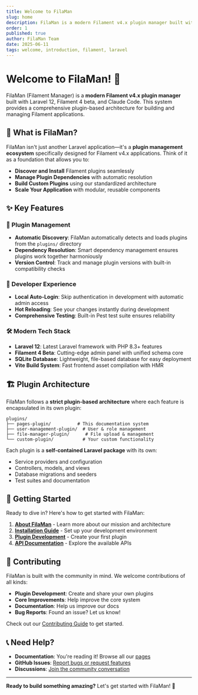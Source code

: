 ```yaml
---
title: Welcome to FilaMan
slug: home
description: FilaMan is a modern Filament v4.x plugin manager built with Laravel 12, providing a comprehensive plugin architecture for Filament applications.
order: 1
published: true
author: FilaMan Team
date: 2025-06-11
tags: welcome, introduction, filament, laravel
---
```


# Welcome to FilaMan! 🎉

FilaMan (Filament Manager) is a **modern Filament v4.x plugin manager** built with Laravel 12, Filament 4 beta, and Claude Code. This system provides a comprehensive plugin-based architecture for building and managing Filament applications.

## 🚀 What is FilaMan?

FilaMan isn't just another Laravel application—it's a **plugin management ecosystem** specifically designed for Filament v4.x applications. Think of it as a foundation that allows you to:

- **Discover and Install** Filament plugins seamlessly
- **Manage Plugin Dependencies** with automatic resolution
- **Build Custom Plugins** using our standardized architecture
- **Scale Your Application** with modular, reusable components

## ✨ Key Features

### 🔧 Plugin Management
- **Automatic Discovery**: FilaMan automatically detects and loads plugins from the `plugins/` directory
- **Dependency Resolution**: Smart dependency management ensures plugins work together harmoniously
- **Version Control**: Track and manage plugin versions with built-in compatibility checks

### 🎨 Developer Experience
- **Local Auto-Login**: Skip authentication in development with automatic admin access
- **Hot Reloading**: See your changes instantly during development
- **Comprehensive Testing**: Built-in Pest test suite ensures reliability

### 🛠️ Modern Tech Stack
- **Laravel 12**: Latest Laravel framework with PHP 8.3+ features
- **Filament 4 Beta**: Cutting-edge admin panel with unified schema core
- **SQLite Database**: Lightweight, file-based database for easy deployment
- **Vite Build System**: Fast frontend asset compilation with HMR

## 🏗️ Plugin Architecture

FilaMan follows a **strict plugin-based architecture** where each feature is encapsulated in its own plugin:

```
plugins/
├── pages-plugin/          # This documentation system
├── user-management-plugin/  # User & role management
├── file-manager-plugin/      # File upload & management
└── custom-plugin/           # Your custom functionality
```

Each plugin is a **self-contained Laravel package** with its own:
- Service providers and configuration
- Controllers, models, and views
- Database migrations and seeders
- Test suites and documentation

## 🎯 Getting Started

Ready to dive in? Here's how to get started with FilaMan:

1. **[About FilaMan](/pages/about)** - Learn more about our mission and architecture
2. **[Installation Guide](/pages/installation)** - Set up your development environment
3. **[Plugin Development](/pages/plugin-development)** - Create your first plugin
4. **[API Documentation](/pages/api)** - Explore the available APIs

## 🤝 Contributing

FilaMan is built with the community in mind. We welcome contributions of all kinds:

- **Plugin Development**: Create and share your own plugins
- **Core Improvements**: Help improve the core system
- **Documentation**: Help us improve our docs
- **Bug Reports**: Found an issue? Let us know!

Check out our [Contributing Guide](/pages/contributing) to get started.

## 📞 Need Help?

- **Documentation**: You're reading it! Browse all our [pages](/pages/) 
- **GitHub Issues**: [Report bugs or request features](https://github.com/markc/filaman/issues)
- **Discussions**: [Join the community conversation](https://github.com/markc/filaman/discussions)

---

**Ready to build something amazing?** Let's get started with FilaMan! 🚀